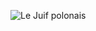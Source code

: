 ![Le Juif polonais](https://upload.wikimedia.org/wikipedia/commons/thumb/8/8f/New_Mexico_territory_coat_of_arms_%28illustrated%2C_1876%29.jpg/350px-New_Mexico_territory_coat_of_arms_%28illustrated%2C_1876%29.jpg)